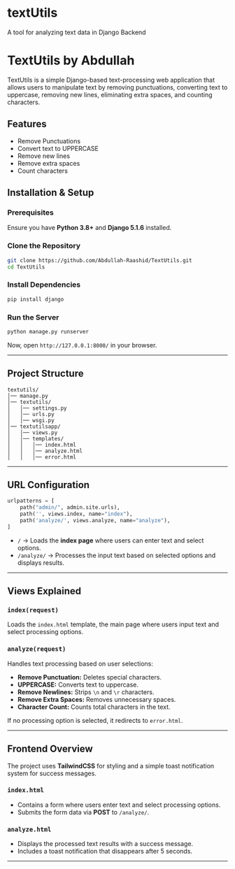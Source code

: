 # textUtils
A tool for analyzing text data in Django Backend

# TextUtils by Abdullah

TextUtils is a simple Django-based text-processing web application that allows users to manipulate text by removing punctuations, converting text to uppercase, removing new lines, eliminating extra spaces, and counting characters.

## Features
- Remove Punctuations
- Convert text to UPPERCASE
- Remove new lines
- Remove extra spaces
- Count characters

## Installation & Setup

### Prerequisites
Ensure you have **Python 3.8+** and **Django 5.1.6** installed.

### Clone the Repository
```sh
git clone https://github.com/Abdullah-Raashid/TextUtils.git
cd TextUtils
```

### Install Dependencies
```sh
pip install django
```

### Run the Server
```sh
python manage.py runserver
```
Now, open `http://127.0.0.1:8000/` in your browser.

---

## Project Structure
```
textutils/
│── manage.py
│── textutils/
│   │── settings.py
│   │── urls.py
│   │── wsgi.py
│── textutilsapp/
│   │── views.py
│   │── templates/
│   │   │── index.html
│   │   │── analyze.html
│   │   │── error.html
```

---

## URL Configuration
```python
urlpatterns = [
    path("admin/", admin.site.urls),
    path('', views.index, name="index"),
    path('analyze/', views.analyze, name="analyze"),
]
```
- `/` → Loads the **index page** where users can enter text and select options.
- `/analyze/` → Processes the input text based on selected options and displays results.

---

## Views Explained

### `index(request)`
Loads the `index.html` template, the main page where users input text and select processing options.

### `analyze(request)`
Handles text processing based on user selections:
- **Remove Punctuation:** Deletes special characters.
- **UPPERCASE:** Converts text to uppercase.
- **Remove Newlines:** Strips `\n` and `\r` characters.
- **Remove Extra Spaces:** Removes unnecessary spaces.
- **Character Count:** Counts total characters in the text.

If no processing option is selected, it redirects to `error.html`.

---

## Frontend Overview
The project uses **TailwindCSS** for styling and a simple toast notification system for success messages.

### `index.html`
- Contains a form where users enter text and select processing options.
- Submits the form data via **POST** to `/analyze/`.

### `analyze.html`
- Displays the processed text results with a success message.
- Includes a toast notification that disappears after 5 seconds.

---
